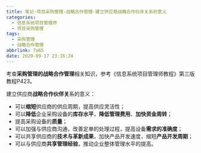 ```yaml
---
title: 笔记-项目采购管理-战略合作管理-建立供应商战略合作伙伴关系的意义
categories:
  - 信息系统项目管理师
  - 项目采购管理
tags:
  - 采购管理
  - 战略合作管理
abbrlink: 7a65
date: 2020-09-17 23:16:24
---
```


考查**采购管理的战略合作管理**相关知识，参考《信息系统项目管理师教程》第三版教程P423。

建立供应商**战略合作伙伴关**系的意义：

- 可以**缩短**供应商的供应周期，提高供应灵活性；
- 可以**降低**企业采购设备的**库存水平**，**降低管理费用**、**加快资金周转**；
- 提高采购设备的**质量**；
- 可以加强与供应商沟通，改善定单的处理过程，提高设备**需求的准确度**；
- 可以共享供应商的**技术与革新成果**，加快产品开发速度，缩短**产品开发周期**；
- 可以与供应商**共享管理经验**，推动企业整体管理水平的提高。
